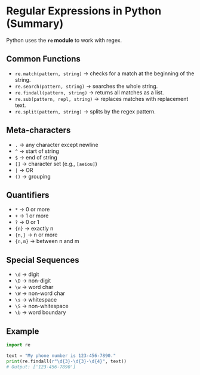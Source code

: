 # Regular Expressions in Python (Summary)

Python uses the **`re` module** to work with regex.

## Common Functions
- `re.match(pattern, string)` → checks for a match at the beginning of the string.
- `re.search(pattern, string)` → searches the whole string.
- `re.findall(pattern, string)` → returns all matches as a list.
- `re.sub(pattern, repl, string)` → replaces matches with replacement text.
- `re.split(pattern, string)` → splits by the regex pattern.

## Meta-characters
- `.` → any character except newline  
- `^` → start of string  
- `$` → end of string  
- `[]` → character set (e.g., `[aeiou]`)  
- `|` → OR  
- `()` → grouping  

## Quantifiers
- `*` → 0 or more  
- `+` → 1 or more  
- `?` → 0 or 1  
- `{n}` → exactly n  
- `{n,}` → n or more  
- `{n,m}` → between n and m  

## Special Sequences
- `\d` → digit  
- `\D` → non-digit  
- `\w` → word char  
- `\W` → non-word char  
- `\s` → whitespace  
- `\S` → non-whitespace  
- `\b` → word boundary  

## Example
```python
import re

text = "My phone number is 123-456-7890."
print(re.findall(r"\d{3}-\d{3}-\d{4}", text))
# Output: ['123-456-7890']

